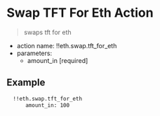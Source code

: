 # Swap TFT For Eth Action

> swaps tft for eth

- action name: !!eth.swap.tft_for_eth
- parameters:
  - amount_in [required]

## Example

```md
  !!eth.swap.tft_for_eth
      amount_in: 100
```
